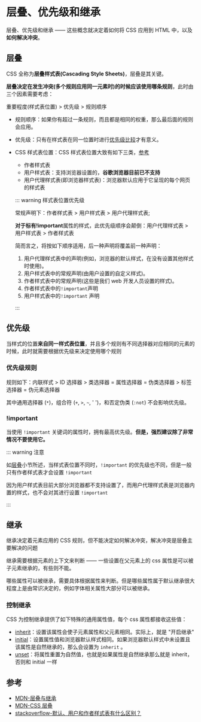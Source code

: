 # 层叠、优先级和继承

层叠、优先级和继承 —— 这些概念就决定着如何将 CSS 应用到 HTML 中，以及**如何解决冲突**。

## 层叠

CSS 全称为**层叠样式表(Cascading Style Sheets)**，层叠是其关键。

**层叠决定在发生冲突(多个规则应用同一元素时)的时候应该使用哪条规则**，此时由三个因素需要考虑：

重要程度(样式表位置) > 优先级 > 规则顺序

- 规则顺序：如果你有超过一条规则，而且都是相同的权重，那么最后面的规则会应用。

- 优先级：只有在样式表在同一位置时进行[优先级比较](#优先级)才有意义。

- CSS 样式表位置：CSS 样式表位置大致有如下三类，[参考](https://stackoverflow.com/questions/18252356/what-is-the-difference-between-default-user-and-author-style-sheets)

  - 作者样式表
  - 用户样式表：支持浏览器设置的，**谷歌浏览器目前已不支持**
  - 用户代理样式表(即浏览器样式表)：浏览器默认应用于它呈现的每个网页的样式表

  ::: warning 样式表位置优先级

  常规声明下：作者样式表 > 用户样式表 > 用户代理样式表;

  **对于标有!important**属性的样式，此优先级顺序会颠倒：用户代理样式表 > 用户样式表 > 作者样式表

  简而言之，将按如下顺序适用，后一种声明将覆盖前一种声明：

  1. 用户代理样式表中的声明(例如，浏览器的默认样式，在没有设置其他样式时使用)。
  2. 用户样式表中的常规声明(由用户设置的自定义样式)。
  3. 作者样式表中的常规声明(这些是我们 web 开发人员设置的样式)。
  4. 作者样式表中的`!important`声明
  5. 用户样式表中的`!important` 声明

  :::

## 优先级

当样式的位置**来自同一样式表位置**，并且多个规则有不同选择器对应相同的元素的时候，此时就需要根据优先级来决定使用哪个规则

### 优先级规则

规则如下：内联样式 > ID 选择器 > 类选择器 = 属性选择器 = 伪类选择器 > 标签选择器 = 伪元素选择器

其中通用选择器 (`*`)，组合符 (`+`, `>`, `~`, ' ')，和否定伪类 (`:not`) 不会影响优先级。

### !important

当使用 `!important` 关键词的属性时，拥有最高优先级。**但是，强烈建议除了非常情况不要使用它。**

::: warning 注意

如[层叠](#层叠)小节所述，当样式表位置不同时，`!important` 的优先级也不同，但是一般只有作者样式表才会设置 `!important`

因为用户样式表目前大部分浏览器都不支持设置了，而用户代理样式表是浏览器内置的样式，也不会对其进行设置 `!important`

:::

## 继承

继承决定着元素应用的 CSS 规则，但不能决定如何解决冲突，解决冲突是层叠主要解决的问题

继承需要根据元素的上下文来判断 —— 一些设置在父元素上的 css 属性是可以被子元素继承的，有些则不能。

哪些属性可以被继承，需要具体根据属性来判断。但是哪些属性属于默认继承很大程度上是由常识决定的，例如字体相关属性大部分可以被继承。

### 控制继承

CSS 为控制继承提供了如下特殊的通用属性值，每个 css 属性都接收这些值：

- [inherit](https://developer.mozilla.org/zh-CN/docs/Web/CSS/inherit)：设置该属性会使子元素属性和父元素相同。实际上，就是 "开启继承"
- [initial](https://developer.mozilla.org/zh-CN/docs/Web/CSS/initial)：设置属性值和浏览器默认样式相同。如果浏览器默认样式中未设置且该属性是自然继承的，那么会设置为 `inherit` 。
- [unset](https://developer.mozilla.org/zh-CN/docs/Web/CSS/unset)：将属性重置为自然值，也就是如果属性是自然继承那么就是 inherit，否则和 initial 一样

## 参考

- [MDN-层叠与继承](https://developer.mozilla.org/zh-CN/docs/Learn/CSS/Building_blocks/Cascade_and_inheritance)
- [MDN-CSS 层叠](https://developer.mozilla.org/zh-CN/docs/Web/CSS/Cascade)
- [stackoverflow-默认、用户和作者样式表有什么区别？](https://stackoverflow.com/questions/18252356/what-is-the-difference-between-default-user-and-author-style-sheets)
